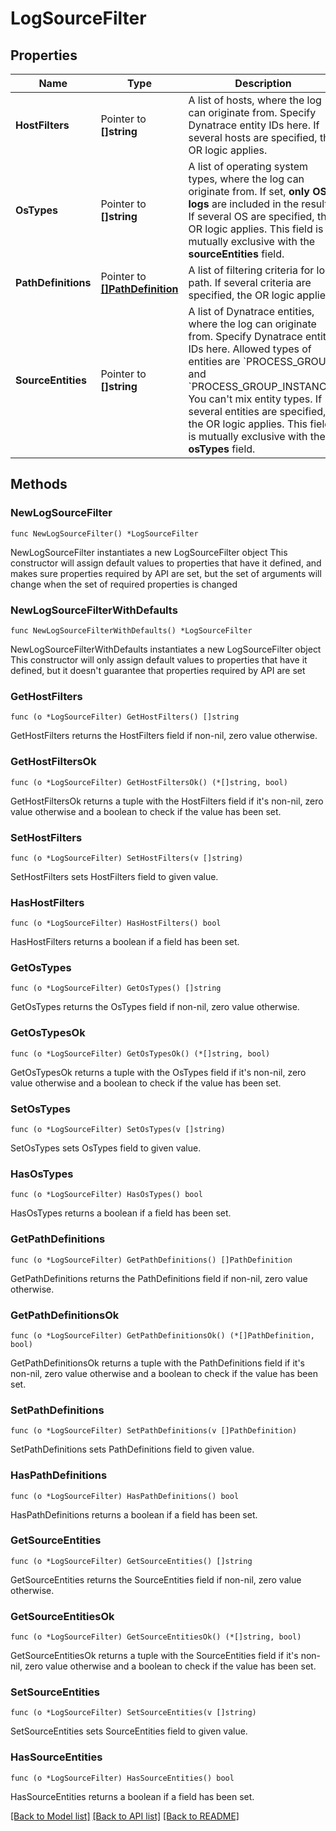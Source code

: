 # LogSourceFilter

## Properties

Name | Type | Description | Notes
------------ | ------------- | ------------- | -------------
**HostFilters** | Pointer to **[]string** | A list of hosts, where the log can originate from. Specify Dynatrace entity IDs here.   If several hosts are specified, the OR logic applies. | [optional] 
**OsTypes** | Pointer to **[]string** | A list of operating system types, where the log can originate from.   If set, **only OS logs** are included in the result.   If several OS are specified, the OR logic applies.   This field is mutually exclusive with the **sourceEntities** field. | [optional] 
**PathDefinitions** | Pointer to [**[]PathDefinition**](PathDefinition.md) | A list of filtering criteria for log path.   If several criteria are specified, the OR logic applies. | [optional] 
**SourceEntities** | Pointer to **[]string** | A list of Dynatrace entities, where the log can originate from. Specify Dynatrace entity IDs here.    Allowed types of entities are &#x60;PROCESS_GROUP&#x60; and &#x60;PROCESS_GROUP_INSTANCE&#x60;. You can&#39;t mix entity types.   If several entities are specified, the OR logic applies.   This field is mutually exclusive with the **osTypes** field. | [optional] 

## Methods

### NewLogSourceFilter

`func NewLogSourceFilter() *LogSourceFilter`

NewLogSourceFilter instantiates a new LogSourceFilter object
This constructor will assign default values to properties that have it defined,
and makes sure properties required by API are set, but the set of arguments
will change when the set of required properties is changed

### NewLogSourceFilterWithDefaults

`func NewLogSourceFilterWithDefaults() *LogSourceFilter`

NewLogSourceFilterWithDefaults instantiates a new LogSourceFilter object
This constructor will only assign default values to properties that have it defined,
but it doesn't guarantee that properties required by API are set

### GetHostFilters

`func (o *LogSourceFilter) GetHostFilters() []string`

GetHostFilters returns the HostFilters field if non-nil, zero value otherwise.

### GetHostFiltersOk

`func (o *LogSourceFilter) GetHostFiltersOk() (*[]string, bool)`

GetHostFiltersOk returns a tuple with the HostFilters field if it's non-nil, zero value otherwise
and a boolean to check if the value has been set.

### SetHostFilters

`func (o *LogSourceFilter) SetHostFilters(v []string)`

SetHostFilters sets HostFilters field to given value.

### HasHostFilters

`func (o *LogSourceFilter) HasHostFilters() bool`

HasHostFilters returns a boolean if a field has been set.

### GetOsTypes

`func (o *LogSourceFilter) GetOsTypes() []string`

GetOsTypes returns the OsTypes field if non-nil, zero value otherwise.

### GetOsTypesOk

`func (o *LogSourceFilter) GetOsTypesOk() (*[]string, bool)`

GetOsTypesOk returns a tuple with the OsTypes field if it's non-nil, zero value otherwise
and a boolean to check if the value has been set.

### SetOsTypes

`func (o *LogSourceFilter) SetOsTypes(v []string)`

SetOsTypes sets OsTypes field to given value.

### HasOsTypes

`func (o *LogSourceFilter) HasOsTypes() bool`

HasOsTypes returns a boolean if a field has been set.

### GetPathDefinitions

`func (o *LogSourceFilter) GetPathDefinitions() []PathDefinition`

GetPathDefinitions returns the PathDefinitions field if non-nil, zero value otherwise.

### GetPathDefinitionsOk

`func (o *LogSourceFilter) GetPathDefinitionsOk() (*[]PathDefinition, bool)`

GetPathDefinitionsOk returns a tuple with the PathDefinitions field if it's non-nil, zero value otherwise
and a boolean to check if the value has been set.

### SetPathDefinitions

`func (o *LogSourceFilter) SetPathDefinitions(v []PathDefinition)`

SetPathDefinitions sets PathDefinitions field to given value.

### HasPathDefinitions

`func (o *LogSourceFilter) HasPathDefinitions() bool`

HasPathDefinitions returns a boolean if a field has been set.

### GetSourceEntities

`func (o *LogSourceFilter) GetSourceEntities() []string`

GetSourceEntities returns the SourceEntities field if non-nil, zero value otherwise.

### GetSourceEntitiesOk

`func (o *LogSourceFilter) GetSourceEntitiesOk() (*[]string, bool)`

GetSourceEntitiesOk returns a tuple with the SourceEntities field if it's non-nil, zero value otherwise
and a boolean to check if the value has been set.

### SetSourceEntities

`func (o *LogSourceFilter) SetSourceEntities(v []string)`

SetSourceEntities sets SourceEntities field to given value.

### HasSourceEntities

`func (o *LogSourceFilter) HasSourceEntities() bool`

HasSourceEntities returns a boolean if a field has been set.


[[Back to Model list]](../README.md#documentation-for-models) [[Back to API list]](../README.md#documentation-for-api-endpoints) [[Back to README]](../README.md)


